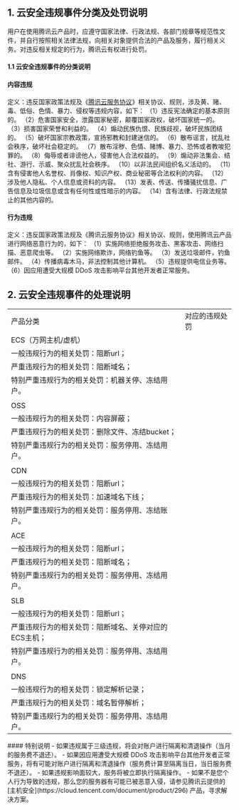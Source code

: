 ## 1. 云安全违规事件分类及处罚说明
用户在使用腾讯云产品时，应遵守国家法律、行政法规、各部门规章等规范性文件，并自行按照相关法律法规，向相关对象提供合法的产品及服务，履行相关义务。对违反相关规定的行为，腾讯云有权进行处罚。
#### 1.1 云安全违规事件的分类说明
#### 内容违规
定义：违反国家政策法规及《[腾讯云服务协议](https://cloud.tencent.com/document/product/301/1967)》相关协议、规则，涉及黄、赌、毒、低俗、色情、暴力、侵权等违规内容，如下：
（1）违反宪法确定的基本原则的。
（2）危害国家安全，泄露国家秘密，颠覆国家政权，破坏国家统一的。
（3）损害国家荣誉和利益的。
（4）煽动民族仇恨、民族歧视，破坏民族团结的。
（5）破坏国家宗教政策，宣扬邪教和封建迷信的。
（6）散布谣言，扰乱社会秩序，破坏社会稳定的。
（7）散布淫秽、色情、赌博、暴力、恐怖或者教唆犯罪的。
（8）侮辱或者诽谤他人，侵害他人合法权益的。
（9）煽动非法集会、结社、游行、示威、聚众扰乱社会秩序。
（10）以非法民间组织名义活动的。
（11）含有侵害他人名誉权、肖像权、知识产权、商业秘密等合法权利的内容。
（12）涉及他人隐私、个人信息或资料的内容。
（13）发表、传送、传播骚扰信息、广告信息及垃圾信息或含有任何性或性暗示的内容。
（14）含有法律、行政法规禁止的其他内容的。

#### 行为违规
定义：违反国家政策法规及《腾讯云服务协议》相关协议、规则，使用腾讯云产品进行网络恶意行为的，如下：
（1）实施网络拒绝服务攻击、黑客攻击、网络扫描、恶意爬虫等。
（2）实施网络欺诈，网络钓鱼等。
（3）发送垃圾邮件，钓鱼邮件。
（4）传播病毒木马，非法控制其他计算机。
（5）违规提供电信业务等。
（6）因应用遭受大规模 DDoS 攻击影响平台其他开发者正常服务。

## 2. 云安全违规事件的处理说明


<table>
   <tr>
      <td>产品分类</td>
      <td>对应的违规处罚</td>
   </tr>
   <tr>
      <td>ECS（万网主机/虚机）</td>
      <td></td>
   </tr>
   <tr>
      <td>一般违规行为的相关处罚：阻断url；</td>
   </tr>
   <tr>
      <td>严重违规行为的相关处罚：阻断域名；</td>
   </tr>
   <tr>
      <td>特别严重违规行为的相关处罚：机器关停、冻结用户。</td>
   </tr>
   <tr>
      <td></td>
   </tr>
   <tr>
      <td>OSS</td>
      <td></td>
   </tr>
   <tr>
      <td>一般违规行为的相关处罚：内容屏蔽；</td>
   </tr>
   <tr>
      <td>严重违规行为的相关处罚：删除文件、冻结bucket；</td>
   </tr>
   <tr>
      <td>特别严重违规行为的相关处罚：服务停用、冻结用户。</td>
   </tr>
   <tr>
      <td></td>
   </tr>
   <tr>
      <td>CDN</td>
      <td></td>
   </tr>
   <tr>
      <td>一般违规行为的相关处罚：阻断url；</td>
   </tr>
   <tr>
      <td>严重违规行为的相关处罚：加速域名下线；</td>
   </tr>
   <tr>
      <td>特别严重违规行为的相关处罚：服务停用、冻结账户。</td>
   </tr>
   <tr>
      <td></td>
   </tr>
   <tr>
      <td>ACE</td>
      <td></td>
   </tr>
   <tr>
      <td>一般违规行为的相关处罚：阻断url；</td>
   </tr>
   <tr>
      <td>严重违规行为的相关处罚：阻断域名；</td>
   </tr>
   <tr>
      <td>特别严重违规行为的相关处罚：服务停用、冻结用户。</td>
   </tr>
   <tr>
      <td></td>
   </tr>
   <tr>
      <td>SLB</td>
      <td></td>
   </tr>
   <tr>
      <td>一般违规行为的相关处罚：阻断url；</td>
   </tr>
   <tr>
      <td>严重违规行为的相关处罚：阻断域名、关停对应的ECS主机；</td>
   </tr>
   <tr>
      <td>特别严重违规行为的相关处罚：服务停用、冻结用户。</td>
   </tr>
   <tr>
      <td></td>
   </tr>
   <tr>
      <td>DNS</td>
      <td></td>
   </tr>
   <tr>
      <td>一般违规行为的相关处罚：锁定解析记录；</td>
   </tr>
   <tr>
      <td>严重违规行为的相关处罚：域名暂停解析；</td>
   </tr>
   <tr>
      <td>特别严重违规行为的相关处罚：服务停用、冻结用户。</td>
   </tr>
</table>
#### 特别说明
- 如果违规属于三级违规，将会对账户进行隔离和清退操作（当月的服务费不退还）。
- 如果因应用遭受大规模 DDoS 攻击影响平台其他开发者正常服务，将有可能对账户进行隔离和清退操作（服务费计算至隔离当日，当日服务费不退还）。
- 如果违规影响面较大，服务将被立即执行隔离操作。
- 如果不是您个人行为导致的违规，那么您的服务器有可能已被恶意入侵，请参见腾讯云提供的 [主机安全](https://cloud.tencent.com/document/product/296) 产品，寻求解决方案。

